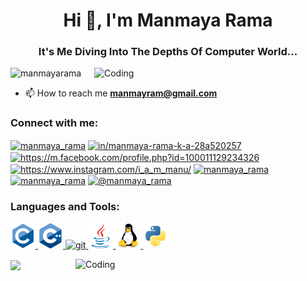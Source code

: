 <h1 align="center">Hi 👋, I'm Manmaya Rama</h1>
<h3 align="center">It's Me Diving Into The Depths Of Computer World...</h3>
<img align="right" alt="Coding" width="370" src="https://camo.githubusercontent.com/7de37139d0b4c1ce40865e799b446c0e963a3dd8fb68d239707237c40604fa3d/68747470733a2f2f63646e2e6472696262626c652e636f6d2f75736572732f3733303730332f73637265656e73686f74732f363538313234332f6176656e746f2e676966">
<p align="left"> <img src="https://komarev.com/ghpvc/?username=manmayarama&label=Profile%20views&color=0e75b6&style=flat" alt="manmayarama" /> </p>

- 📫 How to reach me **manmayram@gmail.com**

<h3 align="left">Connect with me:</h3>
<p align="left">
<a href="https://twitter.com/manmaya_rama" target="blank"><img align="center" src="https://raw.githubusercontent.com/rahuldkjain/github-profile-readme-generator/master/src/images/icons/Social/twitter.svg" alt="manmaya_rama" height="30" width="40" /></a>
<a href="https://linkedin.com/in/manmaya-rama-k-a-28a520257" target="blank"><img align="center" src="https://raw.githubusercontent.com/rahuldkjain/github-profile-readme-generator/master/src/images/icons/Social/linked-in-alt.svg" alt="in/manmaya-rama-k-a-28a520257" height="30" width="40" /></a>
<a href="https://www.facebook.com/people/Manmaya-Rama/100011129234326/" target="blank"><img align="center" src="https://raw.githubusercontent.com/rahuldkjain/github-profile-readme-generator/master/src/images/icons/Social/facebook.svg" alt="https://m.facebook.com/profile.php?id=100011129234326" height="30" width="40" /></a>
<a href="https://instagram.com/i_a_m_manu/" target="blank"><img align="center" src="https://raw.githubusercontent.com/rahuldkjain/github-profile-readme-generator/master/src/images/icons/Social/instagram.svg" alt="https://www.instagram.com/i_a_m_manu/" height="30" width="40" /></a>
<a href="https://www.hackerrank.com/manmaya_rama" target="blank"><img align="center" src="https://raw.githubusercontent.com/rahuldkjain/github-profile-readme-generator/master/src/images/icons/Social/hackerrank.svg" alt="manmaya_rama" height="30" width="40" /></a>
<a href="https://www.leetcode.com/manmaya_rama" target="blank"><img align="center" src="https://raw.githubusercontent.com/rahuldkjain/github-profile-readme-generator/master/src/images/icons/Social/leet-code.svg" alt="manmaya_rama" height="30" width="40" /></a>
<a href="https://www.hackerearth.com/@manmaya_rama" target="blank"><img align="center" src="https://raw.githubusercontent.com/rahuldkjain/github-profile-readme-generator/master/src/images/icons/Social/hackerearth.svg" alt="@manmaya_rama" height="30" width="40" /></a>
</p>

<h3 align="left">Languages and Tools:</h3>
<p align="left"> <a href="https://www.cprogramming.com/" target="_blank" rel="noreferrer"> <img src="https://raw.githubusercontent.com/devicons/devicon/master/icons/c/c-original.svg" alt="c" width="40" height="40"/> </a> <a href="https://www.w3schools.com/cpp/" target="_blank" rel="noreferrer"> <img src="https://raw.githubusercontent.com/devicons/devicon/master/icons/cplusplus/cplusplus-original.svg" alt="cplusplus" width="40" height="40"/> </a> <a href="https://git-scm.com/" target="_blank" rel="noreferrer"> <img src="https://www.vectorlogo.zone/logos/git-scm/git-scm-icon.svg" alt="git" width="40" height="40"/> </a> <a href="https://www.java.com" target="_blank" rel="noreferrer"> <img src="https://raw.githubusercontent.com/devicons/devicon/master/icons/java/java-original.svg" alt="java" width="40" height="40"/> </a> <a href="https://www.linux.org/" target="_blank" rel="noreferrer"> <img src="https://raw.githubusercontent.com/devicons/devicon/master/icons/linux/linux-original.svg" alt="linux" width="40" height="40"/> </a> <a href="https://www.python.org" target="_blank" rel="noreferrer"> <img src="https://raw.githubusercontent.com/devicons/devicon/master/icons/python/python-original.svg" alt="python" width="40" height="40"/> </a> </p>
 <a href="https://github.com/manmayarama/github-readme-stats"><img align="center" width="450" src="https://github-readme-stats.vercel.app/api/top-langs/?username=manmayarama&layout=compact&theme=buefy&hide_border=true" /></a><a href="https://github.com/manmayarama/github-readme-stats"><img align="right" alt="Coding" width="400"src="https://camo.githubusercontent.com/19db51af5f90f1b152bc0b9078f5fe97053955be5074f03f17019c70345bdcdb/68747470733a2f2f6d69726f2e6d656469756d2e636f6d2f6d61782f313336302f302a37513379765349765f7430696f4a2d5a2e676966" alt="Manmaya Rama's github stats" /></a>
